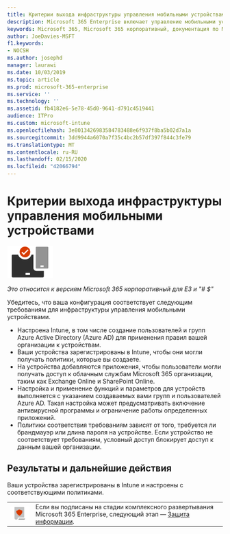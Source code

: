 ```yaml
---
title: Критерии выхода инфраструктуры управления мобильными устройствами
description: Microsoft 365 Enterprise включает управление мобильными устройствами с помощью Microsoft Intune. Ознакомьтесь с требованиями и необходимыми условиями, настройте Intune, используя ресурс Azure Active Directory, регистрацию устройств iOS, macOS, Android и Windows, развертывание приложений, создание профиля, использование политики соответствия и включение условного доступа для мобильных устройств Управление устройствами с помощью Microsoft 365 корпоративный.
keywords: Microsoft 365, Microsoft 365 корпоративный, документация по Microsoft 365, управление мобильными устройствами, Intune
author: JoeDavies-MSFT
f1.keywords:
- NOCSH
ms.author: josephd
manager: laurawi
ms.date: 10/03/2019
ms.topic: article
ms.prod: microsoft-365-enterprise
ms.service: ''
ms.technology: ''
ms.assetid: fb4182e6-5e78-45d0-9641-d791c4519441
audience: ITPro
ms.custom: microsoft-intune
ms.openlocfilehash: 3e8013426983584783488e6f937f8ba5b02d7a1a
ms.sourcegitcommit: 3dd9944a6070a7f35c4bc2b57df397f844c3fe79
ms.translationtype: MT
ms.contentlocale: ru-RU
ms.lasthandoff: 02/15/2020
ms.locfileid: "42066794"
---
```

# <a name="mobile-device-management-infrastructure-exit-criteria"></a>Критерии выхода инфраструктуры управления мобильными устройствами

![Этап 5. Управление мобильными устройствами](../media/deploy-foundation-infrastructure/mobiledevicemgmt_icon-small.png)

*Это относится к версиям Microsoft 365 корпоративный для E3 и "# $"*

Убедитесь, что ваша конфигурация соответствует следующим требованиям для инфраструктуры управления мобильными устройствами.

- Настроена Intune, в том числе создание пользователей и групп Azure Active Directory (Azure AD) для применения правил вашей организации к устройствам.
- Ваши устройства зарегистрированы в Intune, чтобы они могли получать политики, которые вы создаете.
- На устройства добавляются приложения, чтобы пользователи могли получать доступ к облачным службам Microsoft 365 организации, таким как Exchange Online и SharePoint Online.
- Настройка и применение функций и параметров для устройств выполняется с указанием создаваемых вами групп и пользователей Azure AD. Такая настройка может предусматривать включение антивирусной программы и ограничение работы определенных приложений.
- Политики соответствия требованиям зависят от того, требуется ли брандмауэр или длина пароля на устройстве. Если устройство не соответствует требованиям, условный доступ блокирует доступ к данным вашей организации.

## <a name="results-and-next-steps"></a>Результаты и дальнейшие действия

Ваши устройства зарегистрированы в Intune и настроены с соответствующими политиками.

|||
|:-------|:-----|
|![Этап 6. Защита данных](../media/deploy-foundation-infrastructure/infoprotection_icon-small.png)| Если вы подписаны на стадии комплексного развертывания Microsoft 365 Enterprise, следующий этап — [Защита информации](infoprotect-infrastructure.md). |
